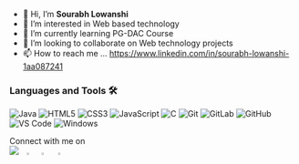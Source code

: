 
- 👋 Hi, I’m **Sourabh Lowanshi**
- 👀 I’m interested in Web based technology 
- 🌱 I’m currently learning PG-DAC Course
- 💞️ I’m looking to collaborate on Web technology projects 
- 📫 How to reach me ...
https://www.linkedin.com/in/sourabh-lowanshi-1aa087241

### Languages and Tools 🛠 
![Java](http://img.shields.io/badge/-Java-5B4638?style=flat-square&logo=java&logoColor=ffffff)
![HTML5](https://img.shields.io/badge/-HTML5-%23E44D27?style=flat-square&logo=html5&logoColor=ffffff)
![CSS3](https://img.shields.io/badge/-CSS3-%231572B6?style=flat-square&logo=css3)
![JavaScript](https://img.shields.io/badge/-JavaScript-%23F7DF1C?style=flat-square&logo=javascript&logoColor=000000&labelColor=%23F7DF1C&color=%23FFCE5A)
![C](http://img.shields.io/badge/-C-A8B9CC?style=flat-square&logo=c&logoColor=ffffff)
![Git](https://img.shields.io/badge/-Git-%23F05032?style=flat-square&logo=git&logoColor=%23ffffff)
![GitLab](https://img.shields.io/badge/-GitLab-FCA121?style=flat-square&logo=gitlab)
![GitHub](https://img.shields.io/badge/-GitHub-181717?style=flat-square&logo=github)
![VS Code](http://img.shields.io/badge/-VS%20Code-007ACC?style=flat-square&logo=visual-studio-code&logoColor=ffffff)
![Windows](http://img.shields.io/badge/-Windows-0078D6?style=flat-square&logo=windows&logoColor=ffffff)


<p>Connect with me on
<br>	
<a target="_blank" href="https://www.linkedin.com/in/sourabh-lowanshi-1aa087241"><img src="https://img.shields.io/badge/-LinkedIn-0077B5?style=for-the-badge&logo=Linkedin&logoColor=white"></img></a>&emsp;<a target="_blank" href="https://www.facebook.com/sourabhlowanshi22/"><img src="https://img.icons8.com/fluent/48/000000/facebook-new.png" width="3.5%"/></img></a>  &nbsp;<a target="_blank" href="https://www.instagram.com/sourabh1844_/"><img src="https://img.icons8.com/fluent/48/000000/instagram-new.png" width="3.5%"/></img></a>  &nbsp; <a target="_blank"  href="mailto:slowanshi21@gmail.com/"> <img src="https://img.icons8.com/fluent/48/000000/gmail.png" width="3.5%"/></img></a>
  
 
